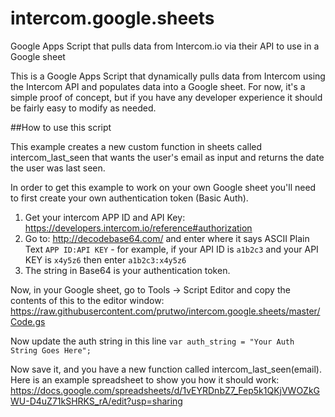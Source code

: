 # intercom.google.sheets
Google Apps Script that pulls data from Intercom.io via their API to use in a Google sheet

This is a Google Apps Script that dynamically pulls data from Intercom using the Intercom API and populates data into a Google sheet.
For now, it's a simple proof of concept, but if you have any developer experience it should be fairly easy to modify as needed.

##How to use this script

This example creates a new custom function in sheets called intercom_last_seen that wants the user's email as input and returns the date the user was last seen.

In order to get this example to work on your own Google sheet you'll need to first create your own authentication token (Basic Auth).

1. Get your intercom APP ID and API Key: https://developers.intercom.io/reference#authorization
2. Go to: http://decodebase64.com/ and enter where it says ASCII Plain Text `APP ID:API KEY`  - for example, if your API ID is `a1b2c3` and your API KEY is `x4y5z6` then enter `a1b2c3:x4y5z6`
3. The string in Base64 is your authentication token.

Now, in your Google sheet, go to Tools -> Script Editor and copy the contents of this to the editor window:
https://raw.githubusercontent.com/prutwo/intercom.google.sheets/master/Code.gs

Now update the auth string in this line `var auth_string = "Your Auth String Goes Here";`

Now save it, and you have a new function called intercom_last_seen(email).
Here is an example spreadsheet to show you how it should work:
https://docs.google.com/spreadsheets/d/1vEYRDnbZ7_Fep5k1QKjVWOZkGWU-D4uZ71kSHRKS_rA/edit?usp=sharing


